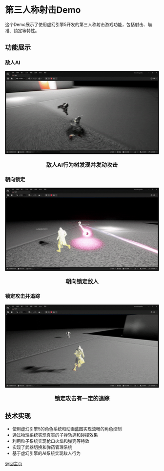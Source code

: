 # 第三人称射击Demo

这个Demo展示了使用虚幻引擎5开发的第三人称射击游戏功能，包括射击、瞄准、锁定等特性。

## 功能展示

### 敌人AI

<div align="center">
  <img src="gif/第三人称射击/1.gif" alt="敌人AI行为树" width="550"/>
  <p style="font-size: 18px;"><strong>敌人AI行为树发现并发动攻击</strong></p>
</div>

### 朝向锁定
<div align="center">
  <img src="gif/第三人称射击/2.gif" alt="朝向锁定敌人" width="550"/>
  <p style="font-size: 18px;"><strong>朝向锁定敌人</strong></p>
</div>

### 锁定攻击并追踪
<div align="center">
  <img src="gif/第三人称射击/3.gif" alt="锁定攻击" width="550"/>
  <p style="font-size: 18px;"><strong>锁定攻击有一定的追踪</strong></p>
</div>

## 技术实现

- 使用虚幻引擎5的角色系统和动画蓝图实现流畅的角色控制
- 通过物理系统实现真实的子弹轨迹和碰撞效果
- 利用粒子系统实现枪口火焰和弹壳等特效
- 实现了武器切换和弹药管理系统
- 基于虚幻引擎的AI系统实现敌人行为

[返回主页](./README.md) 